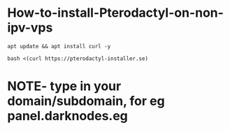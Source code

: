# How-to-install-Pterodactyl-on-non-ipv-vps
```
apt update && apt install curl -y
```
```
bash <(curl https://pterodactyl-installer.se)
```
# NOTE-  type in your domain/subdomain, for eg panel.darknodes.eg

